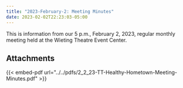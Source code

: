 ```yaml
---
title: "2023-February-2: Meeting Minutes"
date: 2023-02-02T22:23:03-05:00
---
```

This is information from our 5 p.m., February 2, 2023, regular monthly meeting held at the Wieting Theatre Event Center. 
 
## Attachments

{{< embed-pdf url="../../pdfs/2_2_23-TT-Healthy-Hometown-Meeting-Minutes.pdf" >}}
